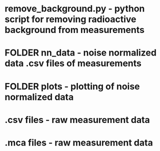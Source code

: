 # remove_background.py - python script for removing radioactive background from measurements
###
# FOLDER nn_data - noise normalized data .csv files of measurements
###
# FOLDER plots - plotting of noise normalized data
###
# <compound name>.csv files - raw measurement data 
###
# <compound name>.mca files - raw measurement data 
